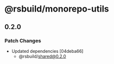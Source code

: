 # @rsbuild/monorepo-utils

## 0.2.0

### Patch Changes

- Updated dependencies [04deba66]
  - @rsbuild/shared@0.2.0
